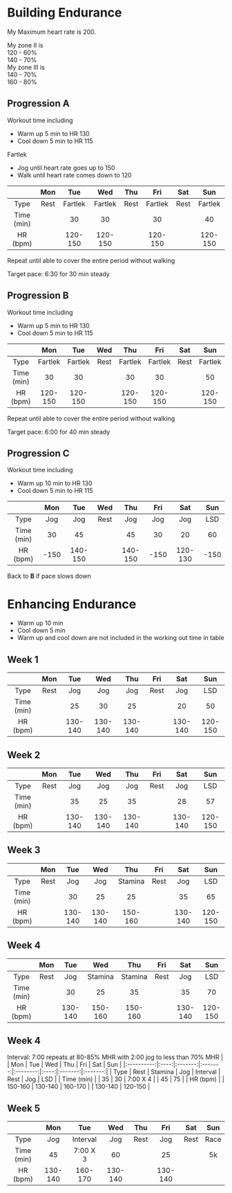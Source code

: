 # Building Endurance
My Maximum heart rate is 200.

My zone II is  
120 - 60%  
140 - 70%  
My zone III is  
140 - 70%  
160 - 80%

## Progression A

Workout time including
- Warm up 5 min to HR 130
- Cool down 5 min to HR 115

Fartlek
- Jog until heart rate goes up to 150
- Walk until heart rate comes down to 120

|            |  Mon |   Tue   |   Wed   | Thu  |   Fri   | Sat  |   Sun   |
|:----------:|:----:|:-------:|:-------:|:----:|:-------:|:----:|:-------:|
| Type       | Rest | Fartlek | Fartlek | Rest | Fartlek | Rest | Fartlek |
| Time (min) |      | 30      | 30      |      | 30      |      | 40      |
| HR (bpm)   |      | 120-150 | 120-150 |      | 120-150 |      | 120-150 |

Repeat until able to cover the entire period without walking

Target pace: 6:30 for 30 min steady

## Progression B

Workout time including
- Warm up 5 min to HR 130
- Cool down 5 min to HR 115

|            |   Mon   |   Tue   | Wed  |   Thu   |   Fri   | Sat  |   Sun   |
|:----------:|:-------:|:-------:|:----:|:-------:|:-------:|:----:|:-------:|
| Type       | Fartlek | Fartlek | Rest | Fartlek | Fartlek | Rest | Fartlek |
| Time (min) | 30      | 30      |      | 30      | 30      |      | 50      |
| HR (bpm)   | 120-150 | 120-150 |      | 120-150 | 120-150 |      | 120-150 |

Repeat until able to cover the entire period without walking

Target pace: 6:00 for 40 min steady

## Progression C

Workout time including
- Warm up 10 min to HR 130
- Cool down 5 min to HR 115

|            |   Mon   |   Tue   |  Wed |   Thu   |   Fri   |   Sat   |   Sun   |
|:----------:|:-------:|:-------:|:----:|:-------:|:-------:|:-------:|:-------:|
| Type       |   Jog   |   Jog   | Rest |   Jog   |   Jog   |   Jog   | LSD     |
| Time (min) | 30      | 45      |      | 45      | 30      | 20      | 60      |
| HR (bpm)   | -150    | 140-150 |      | 140-150 | -150    | 120-130 | -150    |

Back to **B** if pace slows down


# Enhancing Endurance
- Warm up 10 min
- Cool down 5 min
- Warm up and cool down are not included in the working out time in table

## Week 1
|            |  Mon |   Tue   |   Wed   |   Thu   | Fri  |   Sat   |   Sun   |
|:----------:|:----:|:-------:|:-------:|:-------:|:----:|:-------:|:-------:|
| Type       | Rest |   Jog   |   Jog   |   Jog   | Rest |   Jog   | LSD     |
| Time (min) |      | 25      | 30      | 25      |      | 20      | 50      |
| HR (bpm)   |      | 130-140 | 130-140 | 130-140 |      | 130-140 | 120-150 |

## Week 2
|            |  Mon |   Tue   |   Wed   |   Thu   | Fri  |   Sat   |   Sun   |
|:----------:|:----:|:-------:|:-------:|:-------:|:----:|:-------:|:-------:|
| Type       | Rest |   Jog   |   Jog   |   Jog   | Rest |   Jog   | LSD     |
| Time (min) |      | 35      | 25      | 35      |      | 28      | 57      |
| HR (bpm)   |      | 130-140 | 130-140 | 130-140 |      | 130-140 | 120-150 |

## Week 3
|            |  Mon |   Tue   |   Wed   |   Thu   | Fri  |   Sat   |   Sun   |
|:----------:|:----:|:-------:|:-------:|:-------:|:----:|:-------:|:-------:|
| Type       | Rest |   Jog   |   Jog   | Stamina | Rest |   Jog   | LSD     |
| Time (min) |      | 30      | 25      | 25      |      | 35      | 65      |
| HR (bpm)   |      | 130-140 | 130-140 | 150-160 |      | 130-140 | 120-150 |

## Week 4
|            |  Mon |   Tue   |   Wed   |   Thu   | Fri  |   Sat   |   Sun   |
|:----------:|:----:|:-------:|:-------:|:-------:|:----:|:-------:|:-------:|
| Type       | Rest |   Jog   | Stamina | Stamina | Rest |   Jog   | LSD     |
| Time (min) |      | 30      | 25      | 35      |      | 35      | 70      |
| HR (bpm)   |      | 130-140 | 150-160 | 150-160 |      | 130-140 | 120-150 |

## Week 4
Interval: 7:00 repeats at 80-85% MHR with 2:00 jog to less than 70% MHR
|            |  Mon |   Tue   |   Wed   |   Thu    | Fri  |   Sat   |   Sun   |
|:----------:|:----:|:-------:|:-------:|:--------:|:----:|:-------:|:-------:|
| Type       | Rest | Stamina |   Jog   | Interval | Rest |   Jog   | LSD     |
| Time (min) |      | 35      | 30      | 7:00 X 4 |      | 45      | 75      |
| HR (bpm)   |      | 150-160 | 130-140 | 160-170  |      | 130-140 | 120-150 |

## Week 5
|            |    Mon  |   Tue    |   Wed   |  Thu |    Fri  | Sat  |   Sun   |
|:----------:|:-------:|:--------:|:-------:|:----:|:-------:|:----:|:-------:|
| Type       |   Jog   | Interval |   Jog   | Rest |   Jog   | Rest | Race    |
| Time (min) |  45     | 7:00 X 3 | 60      |      |  25     |      | 5k      |
| HR (bpm)   | 130-140 | 160-170  | 130-140 |      | 130-140 |      |         |
